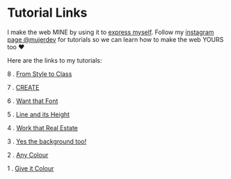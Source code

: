 # Tutorial Links

I make the web MINE by using it to [express myself](https://jessc.co.uk/#jesscjess). Follow my [instagram page @mujerdev](https://www.instagram.com/mujerdev/) for tutorials so we can learn how to make the web YOURS too ♥

Here are the links to my tutorials:

8 . [From Style to Class](https://codepen.io/jesscjess/pen/RMXNyO)

7 . [CREATE](https://codepen.io/jesscjess/pen/KoRYdW)

6 . [Want that Font](https://codepen.io/jesscjess/pen/NYMmWN)

5 . [Line and its Height](https://codepen.io/jesscjess/pen/PREzyp)

4 . [Work that Real Estate](https://codepen.io/jesscjess/pen/XEVgRP)

3 . [Yes the background too!](https://codepen.io/jesscjess/pen/WzZjMp)

2 . [Any Colour](https://codepen.io/jesscjess/pen/geGmrj)

1 . [Give it Colour](https://codepen.io/jesscjess/pen/JLKZma)
